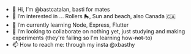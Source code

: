 - 👋 Hi, I’m @bastcatalan, basti for mates
- 👀 I’m interested in ... Rollers 🛼, Sun and beach, also Canada 🇨🇦
- 🌱 I’m currently learning Node, Express, Flutter
- 💞️ I’m looking to collaborate on nothing yet, just studying and making experiments (they're failing so I'm learning how-<del>not</del>-to)
- 📫 How to reach me: through my insta @xbasthy

<!---
bastcatalan/bastcatalan is a ✨ special ✨ repository because its `README.md` (this file) appears on your GitHub profile.
You can click the Preview link to take a look at your changes.
--->
